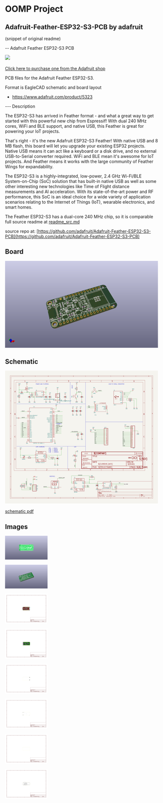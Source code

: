# OOMP Project  
## Adafruit-Feather-ESP32-S3-PCB  by adafruit  
  
(snippet of original readme)  
  
-- Adafruit Feather ESP32-S3 PCB  
  
<a href="http://www.adafruit.com/products/5323"><img src="assets/5323.jpg?raw=true" width="500px"><br/>  
Click here to purchase one from the Adafruit shop</a>  
  
PCB files for the Adafruit Feather ESP32-S3.   
  
Format is EagleCAD schematic and board layout  
* https://www.adafruit.com/product/5323  
  
--- Description  
  
The ESP32-S3 has arrived in Feather format - and what a great way to get started with this powerful new chip from Espressif! With dual 240 MHz cores, WiFi and BLE support, and native USB, this Feather is great for powering your IoT projects.  
  
That's right - it's the new Adafruit ESP32-S3 Feather! With native USB and 8 MB flash, this board will let you upgrade your existing ESP32 projects. Native USB means it can act like a keyboard or a disk drive, and no external USB-to-Serial converter required. WiFi and BLE mean it's awesome for IoT projects. And Feather means it works with the large community of Feather Wings for expandability.  
  
The ESP32-S3 is a highly-integrated, low-power, 2.4 GHz Wi-Fi/BLE System-on-Chip (SoC) solution that has built-in native USB as well as some other interesting new technologies like Time of Flight distance measurements and AI acceleration. With its state-of-the-art power and RF performance, this SoC is an ideal choice for a wide variety of application scenarios relating to the Internet of Things (IoT), wearable electronics, and smart homes.  
  
The Feather ESP32-S3 has a dual-core 240 MHz chip, so it is comparable  
  full source readme at [readme_src.md](readme_src.md)  
  
source repo at: [https://github.com/adafruit/Adafruit-Feather-ESP32-S3-PCB](https://github.com/adafruit/Adafruit-Feather-ESP32-S3-PCB)  
## Board  
  
[![working_3d.png](working_3d_600.png)](working_3d.png)  
## Schematic  
  
[![working_schematic.png](working_schematic_600.png)](working_schematic.png)  
  
[schematic pdf](working_schematic.pdf)  
## Images  
  
[![working_3D_bottom.png](working_3D_bottom_140.png)](working_3D_bottom.png)  
  
[![working_3D_top.png](working_3D_top_140.png)](working_3D_top.png)  
  
[![working_assembly_page_01.png](working_assembly_page_01_140.png)](working_assembly_page_01.png)  
  
[![working_assembly_page_02.png](working_assembly_page_02_140.png)](working_assembly_page_02.png)  
  
[![working_assembly_page_03.png](working_assembly_page_03_140.png)](working_assembly_page_03.png)  
  
[![working_assembly_page_04.png](working_assembly_page_04_140.png)](working_assembly_page_04.png)  
  
[![working_assembly_page_05.png](working_assembly_page_05_140.png)](working_assembly_page_05.png)  
  
[![working_assembly_page_06.png](working_assembly_page_06_140.png)](working_assembly_page_06.png)  
